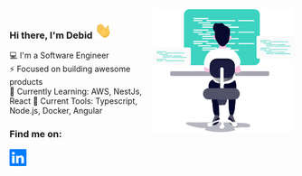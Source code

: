 <img src="https://raw.githubusercontent.com/thedebid/thedebid/master/assets/developer.svg" width="250px" align="right" />

### Hi there, I'm Debid <img src="https://raw.githubusercontent.com/thedebid/thedebid/master/assets/hi.gif" width="30px" />

:computer: I'm a Software Engineer  
:zap: Focused on building awesome products  
:seedling: Currently Learning: AWS, NestJs, React
:wrench: Current Tools: Typescript, Node.js, Docker, Angular

### Find me on:

<a href="https://www.linkedin.com/in/itsdansi/" target="_blank"><img align="left" alt="Dansi Acharya | LinkedIn" src="https://raw.githubusercontent.com/TheDebid/TheDebid/f6ab07a24b3010c21c3c4bdcab81741f590e1323/assets/linkedin.svg" alt="LinkedIn" width="30"></a>

